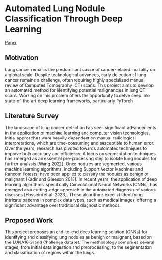 # Automated Lung Nodule Classification Through Deep Learning
[Paper](CSCI_5502_Project.pdf)
## Motivation
Lung cancer remains the predominant cause of cancer-related mortality on a global scale. Despite technological advances, early detection of lung cancer remains a challenge, often requiring highly specialized manual review of Computed Tomography (CT) scans. This project aims to develop an automated method for identifying potential malignancies in lung CT scans. Working on this problem offers the opportunity to delve deep into state-of-the-art deep learning frameworks, particularly PyTorch.

## Literature Survey
The landscape of lung cancer detection has seen significant advancements in the application of machine learning and computer vision technologies. Initial approaches were heavily dependent on manual radiological interpretations, which are time-consuming and susceptible to human error. Over the years, research has pivoted towards automated techniques to improve both accuracy and efficiency. A focus on segmentation techniques has emerged as an essential pre-processing step to isolate lung nodules for further analysis [Wang 2022]. Once nodules are segmented, various machine learning algorithms, including Support Vector Machines and Random Forests, have been applied to classify the nodules as benign or malignant [Kadir and Gleeson 2018]. In recent years, the application of deep learning algorithms, specifically Convolutional Neural Networks (CNNs), has emerged as a cutting-edge approach in the automated diagnosis of various diseases [Hosseini et al. 2023]. These algorithms excel at identifying intricate patterns in complex data types, such as medical images, offering a significant advantage over traditional diagnostic methods.

## Proposed Work
This project proposes an end-to-end deep learning solution (CNNs) for identifying and classifying lung nodules as benign or malignant, based on the [LUNA16 Grand Challenge](https://luna16.grand-challenge.org) dataset. The methodology comprises several stages, from initial data ingestion and preprocessing, to the segmentation and classification of regions within the lungs.

